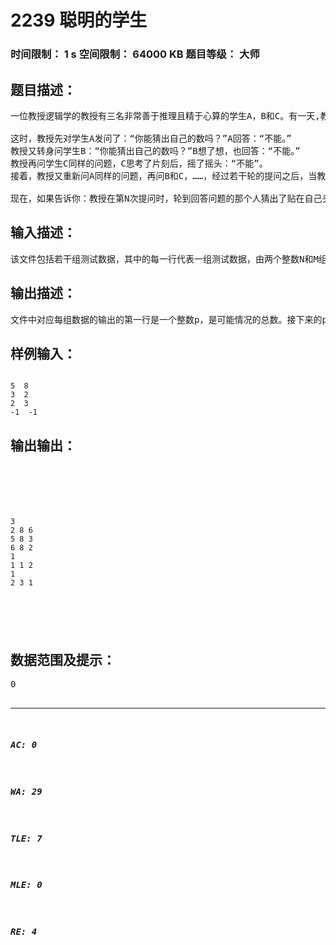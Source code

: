 # 2239 聪明的学生   
### 时间限制： 1 s     空间限制： 64000 KB     题目等级： 大师  
## 题目描述：  

<pre>
一位教授逻辑学的教授有三名非常善于推理且精于心算的学生A，B和C。有一天,教授给他们三人出了一道题：教授在每个人脑门上贴了一张纸条并告诉他们，每个人的纸条上都写了一个正整数，且某两个数的和等于第三个。于是，每个学生都能看见贴在另外两个同学头上的整数，但却看不见自己的数。
 
这时，教授先对学生A发问了：“你能猜出自己的数吗？”A回答：“不能。”
教授又转身问学生B：“你能猜出自己的数吗？”B想了想，也回答：“不能。”
教授再问学生C同样的问题，C思考了片刻后，摇了摇头：“不能”。
接着，教授又重新问A同样的问题，再问B和C，……，经过若干轮的提问之后，当教授再次询问某人时，此人突然露出了得意的笑容，把贴在自己头上的那个数准确无误的报了出来。
 
现在，如果告诉你：教授在第N次提问时，轮到回答问题的那个人猜出了贴在自己头上的数是M，你能推断出另外两个学生的头上贴的是什么数吗？
</pre>
  
  
## 输入描述：  

<pre>
该文件包括若干组测试数据，其中的每一行代表一组测试数据，由两个整数N和M组成（即在教授第N次提问时，轮到回答问题的那个人猜出了贴在自己头上的数是M）。两个数之间用空格分隔开。最后，由-1  -1组成的一行标志着输入数据的结束。
</pre>
  
  
## 输出描述：  

<pre>
文件中对应每组数据的输出的第一行是一个整数p，是可能情况的总数。接下来的p行，每一行包括三个数，分别为贴在A，B，C头上的三个数。输出时，所有解按照A头上的数增序排列；在A头上的数相同的情况下，按照B头上的数增序排列。
</pre>
  
  
## 样例输入：  

<pre><code>
5  8
3  2
2  3
-1  -1
</code></pre>
  
  
## 输出输出：  

<pre><code>





3
2 8 6
5 8 3
6 8 2
1
1 1 2
1
2 3 1





</code></pre>
  
  
## 数据范围及提示：  

<pre>
0<N<500; 0<M<30000
[提示]
在没有人猜出自己头上的数之前，大家对教授提问的回答始终都是“不能”；而且除此之外在A，B，C之间是没有进行任何信息交流的。也就是说，每个人推断的依据仅仅是另外两个人的头上数，以及大家对教授的提问所做出的否定回答。
教授总是从学生A开始提问的。
你可以假定，这三个足够聪明的学生能够根据已知的条件在最早的轮次猜出自己的数，并且永远都不会猜错。
稍经分析和推理，你将得出以下结论：总是头上贴着最大的那个数的人最先猜出自己头上的数。
</pre>
  
  
***  

##### AC: 0  
##### WA: 29  
##### TLE: 7  
##### MLE: 0  
##### RE: 4  
